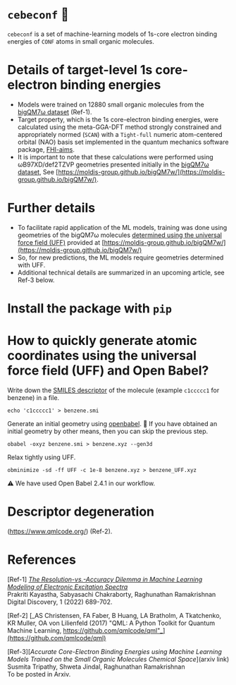 # `cebeconf` :construction:

`cebeconf` is a set of machine-learning models of 1s-`c`ore `e`lectron `b`inding `e`nergies of `CONF` atoms in small organic molecules. 

# Details of target-level 1s core-electron binding energies
- Models were trained on 12880 small organic molecules from the [bigQM7ω dataset](https://moldis-group.github.io/bigQM7w/) (Ref-1).
- Target property, which is the 1s core-electron binding energies, were calculated using the meta-GGA-DFT method strongly constrained and appropriately normed (`SCAN`) with a `Tight-full` numeric atom-centered orbital (NAO) basis set implemented in the quantum mechanics software package, [FHI-aims](https://fhi-aims.org/).
- It is important to note that these calculations were performed using ωB97XD/def2TZVP geometries presented initially in the [bigQM7ω dataset](https://doi.org/10.1039/D1DD00031D), See [https://moldis-group.github.io/bigQM7w/](https://moldis-group.github.io/bigQM7w/).

 # Further details 
- To facilitate rapid application of the ML models, training was done using geometries of the bigQM7ω molecules [determined using the universal force field (UFF)](https://ndownloader.figshare.com/files/30478326) provided at [https://moldis-group.github.io/bigQM7w/](https://moldis-group.github.io/bigQM7w/)
- So, for new predictions, the ML models require geometries determined with UFF. 
- Additional technical details are summarized in an upcoming article, see Ref-3 below. 

# Install the package with `pip`

# How to quickly generate atomic coordinates using the universal force field (UFF) and Open Babel?

Write down the [SMILES descriptor](https://en.wikipedia.org/wiki/Simplified_molecular-input_line-entry_system) of the molecule (example `c1ccccc1` for benzene) in a file. 

    echo 'c1ccccc1' > benzene.smi

Generate an initial geometry using [openbabel](http://openbabel.org/wiki/Main_Page). :information_desk_person: If you have obtained an initial geometry by other means, then you can skip the previous step.

    obabel -oxyz benzene.smi > benzene.xyz --gen3d

Relax tightly using UFF.

    obminimize -sd -ff UFF -c 1e-8 benzene.xyz > benzene_UFF.xyz

:warning: We have used Open Babel 2.4.1 in our workflow.

# Descriptor degeneration
(https://www.qmlcode.org/) (Ref-2).

# References
[Ref-1] [_The Resolution-vs.-Accuracy Dilemma in Machine Learning Modeling of Electronic Excitation Spectra_](https://doi.org/10.1039/D1DD00031D)                  
Prakriti Kayastha, Sabyasachi Chakraborty, Raghunathan Ramakrishnan    
Digital Discovery, 1 (2022) 689-702.    

[Ref-2] [_AS Christensen, FA Faber, B Huang, LA Bratholm, A Tkatchenko, KR Muller, OA von Lilienfeld (2017) "QML: A Python Toolkit for Quantum Machine Learning, https://github.com/qmlcode/qml"_](https://github.com/qmlcode/qml)  

[Ref-3][_Accurate Core-Electron Binding Energies using Machine Learning Models Trained on the Small Organic Molecules Chemical Space_](arxiv link)    
Susmita Tripathy, Shweta Jindal, Raghunathan Ramakrishnan      
To be posted in Arxiv. 
